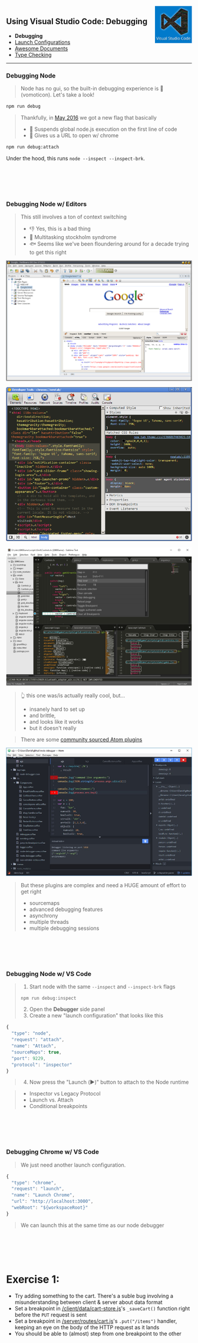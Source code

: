 <img align='right' height=100 src='../../public/vscode.jpg'>

## Using Visual Studio Code: Debugging

* **Debugging**
* [Launch Configurations](./launch-configuration.md)
* [Awesome Documents](./markdown.md)
* [Type Checking](./type-checking.md)

---

### Debugging Node

> Node has no gui, so the built-in debugging experience is 🤢 (vomoticon). Let's take a look!

```sh
npm run debug
```

> Thankfully, in [May 2016](https://www.youtube.com/watch?v=x8u0n4dT-WI&feature=youtu.be&t=2571) we got a new flag that basically
>   - 🛑 Suspends global node.js execution on the first line of code
>   - 🔗 Gives us a URL to open w/ chrome

```sh
npm run debug:attach
```
Under the hood, this runs `node --inspect --inspect-brk`.

<br><br><br><br>

### Debugging Node w/ Editors

> This still involves a ton of context switching
>   - 👎 Yes, this is a bad thing
>   - 🔫 Multitasking stockholm syndrome
>   - 🐟 Seems like we've been floundering around for a decade trying to get this right

![Netbeans as something nobody wants anymore](../../public/debugging/netbeans.png)

![Chrome Acting Like Sublime](../../public/debugging/chrome-as-sublime.png)

![Sublime Acting Like Chrome](../../public/debugging/sublime-as-chrome.png)

> 👆 this one was/is actually really cool, but...
> - insanely hard to set up
> - and brittle,
> - and looks like it works
> - but it doesn't really

> There are some [community sourced Atom plugins](https://atom.io/packages/node-debugger)

![Atom: node-debug](../../public/debugging/atom.jpg)

> But these plugins are complex and need a HUGE amount of effort to get right
>  - sourcemaps
>  - advanced debugging features
>  - asynchrony
>  - multiple threads
>  - multiple debugging sessions

<br><br><br><br>

### Debugging Node w/ VS Code

> 1. Start node with the same `--inspect` and `--inspect-brk` flags
> ```
> npm run debug:inspect
> ```
> 2. Open the **Debugger** side panel
> 3. Create a new "launch configuration" that looks like this

```js
{
  "type": "node",
  "request": "attach",
  "name": "Attach",
  "sourceMaps": true,
  "port": 9229,
  "protocol": "inspector"
}
```

> 4. Now press the "Launch (▶️)" button to attach to the Node runtime

> * Inspector vs Legacy Protocol
> * Launch vs. Attach
> * Conditional breakpoints

<br><br><br><br>

### Debugging Chrome w/ VS Code

> We just need another launch configuration.
```js
{
  "type": "chrome",
  "request": "launch",
  "name": "Launch Chrome",
  "url": "http://localhost:3000",
  "webRoot": "${workspaceRoot}"
}
```
> We can launch this at the same time as our node debugger

<br><br><br><br>

# Exercise 1:
* Try adding something to the cart. There's a suble bug involving a misunderstanding between client & server about data format
* Set a breakpoint in [/client/data/cart-store.js](/client/data/cart-store.js)'s `_saveCart()` function right before the `PUT` request is sent
* Set a breakpoint in [/server/routes/cart.js](/server/routes/cart.js)'s `.put("/items")` handler, keeping an eye on the body of the HTTP request as it lands
* You should be able to (almost) step from one breakpoint to the other